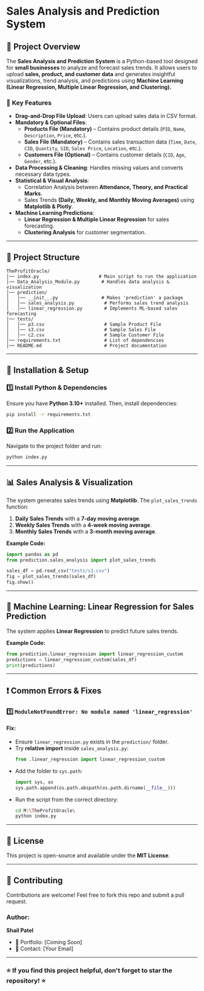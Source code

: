 # Sales Analysis and Prediction System

## 📌 **Project Overview**
The **Sales Analysis and Prediction System** is a Python-based tool designed for **small businesses** to analyze and forecast sales trends. It allows users to upload **sales, product, and customer data** and generates insightful visualizations, trend analysis, and predictions using **Machine Learning (Linear Regression, Multiple Linear Regression, and Clustering).**

### 🔹 **Key Features**
- **Drag-and-Drop File Upload**: Users can upload sales data in CSV format.
- **Mandatory & Optional Files**:
  - **Products File (Mandatory)** – Contains product details (`PID`, `Name`, `Description`, `Price`, etc.).
  - **Sales File (Mandatory)** – Contains sales transaction data (`Time`, `Date`, `CID`, `Quantity`, `SID`, `Sales Price`, `Location`, etc.).
  - **Customers File (Optional)** – Contains customer details (`CID`, `Age`, `Gender`, etc.).
- **Data Processing & Cleaning**: Handles missing values and converts necessary data types.
- **Statistical & Visual Analysis**:
  - Correlation Analysis between **Attendance, Theory, and Practical Marks**.
  - Sales Trends **(Daily, Weekly, and Monthly Moving Averages)** using **Matplotlib & Plotly**.
- **Machine Learning Predictions**:
  - **Linear Regression & Multiple Linear Regression** for sales forecasting.
  - **Clustering Analysis** for customer segmentation.

---

## 📁 **Project Structure**
```
TheProfitOracle/
│── index.py                      # Main script to run the application
│── Data_Analysis_Module.py        # Handles data analysis & visualization
│── prediction/
│   │── __init__.py                # Makes 'prediction' a package
│   │── sales_analysis.py           # Performs sales trend analysis
│   │── linear_regression.py        # Implements ML-based sales forecasting
│── tests/
│   │── p3.csv                      # Sample Product File
│   │── s3.csv                      # Sample Sales File
│   │── c2.csv                      # Sample Customer File
│── requirements.txt                # List of dependencies
│── README.md                       # Project documentation
```

---

## 🔧 **Installation & Setup**
### **1️⃣ Install Python & Dependencies**
Ensure you have **Python 3.10+** installed. Then, install dependencies:
```bash
pip install -r requirements.txt
```

### **2️⃣ Run the Application**
Navigate to the project folder and run:
```bash
python index.py
```

---

## 📊 **Sales Analysis & Visualization**
The system generates sales trends using **Matplotlib**. The `plot_sales_trends` function:
1. **Daily Sales Trends** with a **7-day moving average**.
2. **Weekly Sales Trends** with a **4-week moving average**.
3. **Monthly Sales Trends** with a **3-month moving average**.

**Example Code:**
```python
import pandas as pd
from prediction.sales_analysis import plot_sales_trends

sales_df = pd.read_csv("tests/s3.csv")
fig = plot_sales_trends(sales_df)
fig.show()
```

---

## 🧠 **Machine Learning: Linear Regression for Sales Prediction**
The system applies **Linear Regression** to predict future sales trends.

**Example Code:**
```python
from prediction.linear_regression import linear_regression_custom
predictions = linear_regression_custom(sales_df)
print(predictions)
```

---

## ❗ **Common Errors & Fixes**
### **1️⃣ `ModuleNotFoundError: No module named 'linear_regression'`**
#### **Fix:**
- Ensure `linear_regression.py` exists in the `prediction/` folder.
- Try **relative import** inside `sales_analysis.py`:
  ```python
  from .linear_regression import linear_regression_custom
  ```
- Add the folder to `sys.path`:
  ```python
  import sys, os
  sys.path.append(os.path.abspath(os.path.dirname(__file__)))
  ```
- Run the script from the correct directory:
  ```bash
  cd M:\TheProfitOracle\
  python index.py
  ```

---

## 📜 **License**
This project is open-source and available under the **MIT License**.

---

## 🤝 **Contributing**
Contributions are welcome! Feel free to fork this repo and submit a pull request.

### **Author:**
**Shail Patel**
- 🔗 Portfolio: [Coming Soon]
- 📧 Contact: [Your Email]

---

### ⭐ **If you find this project helpful, don't forget to star the repository!** ⭐

